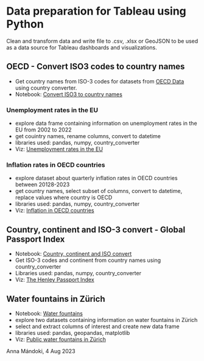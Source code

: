 # Data preparation for Tableau using Python

Clean and transform data and write file to .csv, .xlsx or GeoJSON to be used as a data source for Tableau dashboards and visualizations.

## OECD - Convert ISO3 codes to country names
- Get country names from ISO-3 codes for datasets from [OECD Data](https://data.oecd.org/) using country converter.
- Notebook: [Convert ISO3 to country names](https://github.com/annamandoki/data_preparation_in_python/blob/main/Convert_ISO3_to_country_names.ipynb)

### Unemployment rates in the EU
- explore data frame containing information on unemployment rates in the EU from 2002 to 2022
- get couintry names, rename columns, convert to datetime
- libraries used: pandas, numpy, country_converter
- Viz: [Unemployment rates in the EU](https://public.tableau.com/app/profile/anna8476/viz/Unemployment_Rates_EU/Dashboard1)
### Inflation rates in OECD countries
- explore dataset about quarterly inflation rates in OECD countries between 20128-2023
- get country names, select subset of columns, convert to datetime, replace values where country is OECD
- libraries used: pandas, numpy, country_converter
- Viz: [Inflation in OECD countries](https://public.tableau.com/app/profile/anna8476/viz/InflationOECD/Dashboard2)

## Country, continent and ISO-3 convert - Global Passport Index
- Notebook: [Country, continent and ISO convert](https://github.com/annamandoki/data_preparation_in_python/blob/main/Country_ISO_Converter_Passport_Index.ipynb)
- Get ISO-3 codes and continent from country names using country_converter
- Libraries used: pandas, numpy, country_converter
- Viz: [The Henley Passport Index](https://public.tableau.com/app/profile/anna8476/viz/GlobalPassportIndex/MapDashboard)

## Water fountains in Zürich
- Notebook: [Water fountains](https://github.com/annamandoki/data_preparation_in_python/blob/main/Water_fountains_ZH.ipynb)
- explore two datasets containing information on water fountains in Zürich
- select and extract columns of interest and create new data frame
- libraries used: pandas, geopandas, matplotlib
- Viz: [Public water fountains in Zürich](https://public.tableau.com/app/profile/anna8476/viz/WaterfountainsZrich/Dashboard1)

Anna Mándoki, 4 Aug 2023
